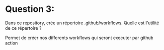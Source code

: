 # Question 3: 
Dans ce repository, crée un répertoire .github/workflows. Quelle est l'utilité de ce répertoire ?

Permet de créer nos differents workflows qui seront executer par github action 




